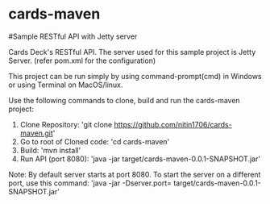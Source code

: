# cards-maven

#Sample RESTful API with Jetty server


Cards Deck's RESTful API. 
The server used for this sample project is Jetty Server. (refer pom.xml for the configuration)

This project can be run simply by using command-prompt(cmd) in Windows or using Terminal on MacOS/linux.

Use the following commands to clone, build and run the cards-maven project:
1. Clone Repository: 'git clone https://github.com/nitin1706/cards-maven.git'
2. Go to root of Cloned code: 'cd cards-maven'
3. Build: 'mvn install'
4. Run API (port 8080):  'java -jar target/cards-maven-0.0.1-SNAPSHOT.jar'

Note: By default server starts at port 8080. To start the server on a different port, use this command:
'java -jar -Dserver.port=<PORT> target/cards-maven-0.0.1-SNAPSHOT.jar'

